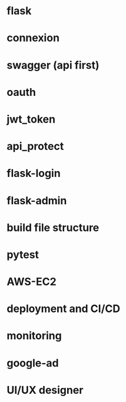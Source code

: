 # flask

# connexion

# swagger (api first)

# oauth

# jwt_token

# api_protect

# flask-login

# flask-admin

# build file structure

# pytest

# AWS-EC2

# deployment and CI/CD

# monitoring

# google-ad

# UI/UX designer
